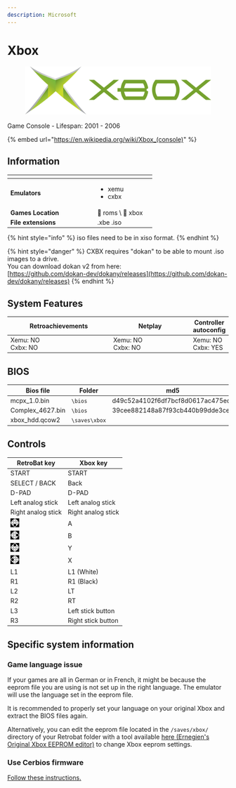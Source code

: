 ```yaml
---
description: Microsoft
---
```


# Xbox

<div align="left">

<figure><img src="https://raw.githubusercontent.com/fabricecaruso/es-theme-carbon/52ff37c9e265587d006945a2ba695b5a962b3a3d/art/logos/xbox.svg" alt=""><figcaption></figcaption></figure>

</div>

Game Console - Lifespan: 2001 - 2006

{% embed url="https://en.wikipedia.org/wiki/Xbox_(console)" %}

## Information

<table data-header-hidden><thead><tr><th width="184"></th><th></th><th data-hidden></th></tr></thead><tbody><tr><td><strong>Emulators</strong></td><td><ul><li>xemu</li><li>cxbx</li></ul></td><td></td></tr><tr><td><strong>Games Location</strong></td><td><span data-gb-custom-inline data-tag="emoji" data-code="1f4c1">📁</span> roms \ <span data-gb-custom-inline data-tag="emoji" data-code="1f4c2">📂</span> xbox</td><td></td></tr><tr><td><strong>File extensions</strong></td><td>.xbe .iso</td><td></td></tr></tbody></table>

{% hint style="info" %}
iso files need to be in xiso format.
{% endhint %}

{% hint style="danger" %}
CXBX requires "dokan" to be able to mount .iso images to a drive.\
You can download dokan v2 from here:\
[https://github.com/dokan-dev/dokany/releases](https://github.com/dokan-dev/dokany/releases)
{% endhint %}

## System Features

<table><thead><tr><th width="245">Retroachievements</th><th width="200">Netplay</th><th>Controller autoconfig</th></tr></thead><tbody><tr><td>Xemu: NO<br>Cxbx: NO</td><td>Xemu: NO<br>Cxbx: NO</td><td>Xemu: NO<br>Cxbx: YES</td></tr></tbody></table>

## BIOS

<table><thead><tr><th width="196">Bios file</th><th width="148">Folder</th><th>md5</th></tr></thead><tbody><tr><td>mcpx_1.0.bin</td><td><code>\bios</code></td><td>d49c52a4102f6df7bcf8d0617ac475ed</td></tr><tr><td>Complex_4627.bin</td><td><code>\bios</code></td><td>39cee882148a87f93cb440b99dde3ceb</td></tr><tr><td>xbox_hdd.qcow2</td><td><code>\saves\xbox</code></td><td></td></tr></tbody></table>

## Controls

| RetroBat key                                                                       | Xbox key           |
| ---------------------------------------------------------------------------------- | ------------------ |
| START                                                                              | START              |
| SELECT / BACK                                                                      | Back               |
| D-PAD                                                                              | D-PAD              |
| Left analog stick                                                                  | Left analog stick  |
| Right analog stick                                                                 | Right analog stick |
| ![A](<../../../../.gitbook/assets/image (30).png>)                                 | A                  |
| ![B](<../../../../.gitbook/assets/image (16).png>)                                 | B                  |
| <img src="../../../../.gitbook/assets/image (50).png" alt="" data-size="original"> | Y                  |
| <img src="../../../../.gitbook/assets/image (48).png" alt="" data-size="line">     | X                  |
| L1                                                                                 | L1 (White)         |
| R1                                                                                 | R1 (Black)         |
| L2                                                                                 | LT                 |
| R2                                                                                 | RT                 |
| L3                                                                                 | Left stick button  |
| R3                                                                                 | Right stick button |

## Specific system information

### Game language issue

If your games are all in German or in French, it might be because the eeprom file you are using is not set up in the right language. The emulator will use the language set in the eeprom file.

It is recommended to properly set your language on your original Xbox and extract the BIOS files again.&#x20;

Alternatively, you can edit the eeprom file located in the `/saves/xbox/` directory of your Retrobat folder with a tool available [here (Ernegien's Original Xbox EEPROM editor)](https://github.com/Ernegien/XboxEepromEditor) to change Xbox eeprom settings.

### Use Cerbios firmware

[Follow these instructions.](../../arcade/sega/sega-chihiro.md#use-cerbios-firmware)
